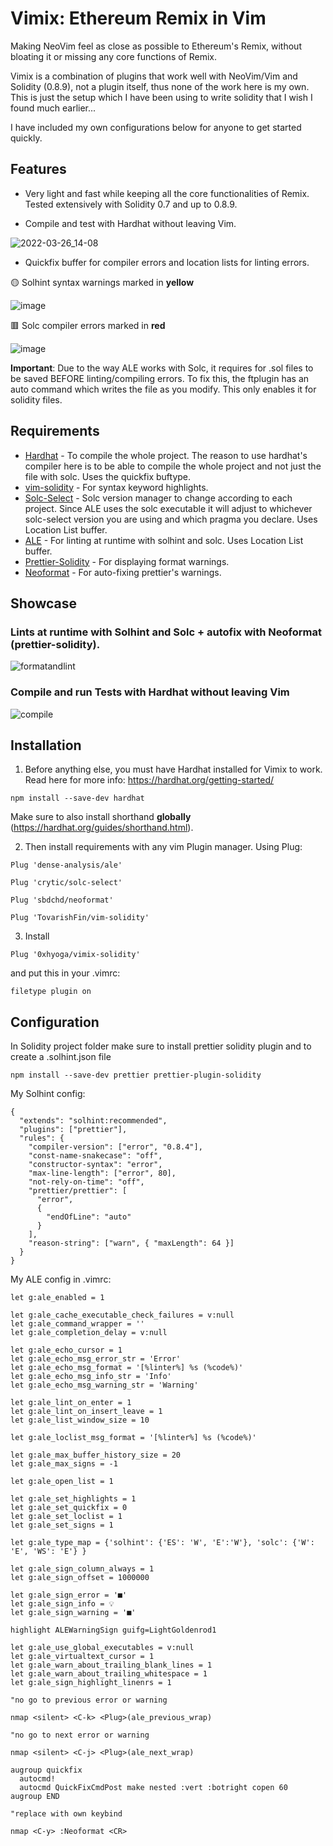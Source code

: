 # Vimix: Ethereum Remix in Vim

Making NeoVim feel as close as possible to Ethereum's Remix, without bloating it or missing any core functions of Remix.

Vimix is a combination of plugins that work well with NeoVim/Vim and Solidity (0.8.9), not a plugin itself, thus none of the work here is my own. This is just the setup which I have been using to write solidity that I wish I found much earlier...

I have included my own configurations below for anyone to get started quickly.

## Features

- Very light and fast while keeping all the core functionalities of Remix. Tested extensively with Solidity 0.7 and up to 0.8.9.

- Compile and test with Hardhat without leaving Vim.

![2022-03-26_14-08](https://user-images.githubusercontent.com/97303883/160250270-bc40e75e-1158-424d-bb03-cf8345f3e146.png)

- Quickfix buffer for compiler errors and location lists for linting errors.

🟡 Solhint syntax warnings marked in **yellow** 

![image](https://user-images.githubusercontent.com/97303883/160103484-143eb1a8-3920-4fb3-bc93-b6c638ec7a5c.png)

🟥 Solc compiler errors marked in **red** 

![image](https://user-images.githubusercontent.com/97303883/160103725-7064c79f-c831-449a-b701-7b9b83cb7678.png)

**Important**: Due to the way ALE works with Solc, it requires for .sol files to be saved BEFORE linting/compiling errors. To fix this, the ftplugin has an auto command which writes the file as you modify. This only enables it for solidity files.

## Requirements

* [Hardhat](https://hardhat.org/) - To compile the whole project. The reason to use hardhat's compiler here is to be able to compile the whole project and not just the file with solc. Uses the quickfix buftype.
* [vim-solidity](https://github.com/TovarishFin/vim-solidity) - For syntax keyword highlights.
* [Solc-Select](https://github.com/crytic/solc-select) - Solc version manager to change according to each project. Since ALE uses the solc executable it will adjust to whichever solc-select version you are using and which pragma you declare. Uses Location List buffer.
* [ALE](https://github.com/dense-analysis/ale/) - For linting at runtime with solhint and solc. Uses Location List buffer. 
* [Prettier-Solidity](https://github.com/prettier-solidity/prettier-plugin-solidity) - For displaying format warnings. 
* [Neoformat](https://github.com/sbdchd/neoformat) - For auto-fixing prettier's warnings.
 
## Showcase 

### Lints at runtime with Solhint and Solc + autofix with Neoformat (prettier-solidity).
 
![formatandlint](https://user-images.githubusercontent.com/97303883/160021496-6a94be63-b744-4867-9359-08d35152bf0d.gif)

### Compile and run Tests with Hardhat without leaving Vim

![compile](https://user-images.githubusercontent.com/97303883/160021529-693e2468-2d18-47a1-9e97-82e1ae712280.gif)

## Installation 

1. Before anything else, you must have Hardhat installed for Vimix to work. Read here for more info: https://hardhat.org/getting-started/

`npm install --save-dev hardhat`

Make sure to also install shorthand **globally** (https://hardhat.org/guides/shorthand.html).


2. Then install requirements with any vim Plugin manager. Using Plug:

```
Plug 'dense-analysis/ale'

Plug 'crytic/solc-select'

Plug 'sbdchd/neoformat'

Plug 'TovarishFin/vim-solidity'
```

3. Install 

`Plug '0xhyoga/vimix-solidity'`

and put this in your .vimrc:

`filetype plugin on`

## Configuration

In Solidity project folder make sure to install prettier solidity plugin and to create a .solhint.json file

`npm install --save-dev prettier prettier-plugin-solidity`

My Solhint config:

```
{
  "extends": "solhint:recommended",
  "plugins": ["prettier"],
  "rules": {
    "compiler-version": ["error", "0.8.4"],
    "const-name-snakecase": "off",
    "constructor-syntax": "error",
    "max-line-length": ["error", 80],
    "not-rely-on-time": "off",
    "prettier/prettier": [
      "error",
      {
        "endOfLine": "auto"
      }
    ],
    "reason-string": ["warn", { "maxLength": 64 }]
  }
}
```

My ALE config in .vimrc:

```
let g:ale_enabled = 1

let g:ale_cache_executable_check_failures = v:null
let g:ale_command_wrapper = ''
let g:ale_completion_delay = v:null

let g:ale_echo_cursor = 1
let g:ale_echo_msg_error_str = 'Error'
let g:ale_echo_msg_format = '[%linter%] %s (%code%)'
let g:ale_echo_msg_info_str = 'Info'
let g:ale_echo_msg_warning_str = 'Warning'

let g:ale_lint_on_enter = 1
let g:ale_lint_on_insert_leave = 1
let g:ale_list_window_size = 10

let g:ale_loclist_msg_format = '[%linter%] %s (%code%)'

let g:ale_max_buffer_history_size = 20
let g:ale_max_signs = -1

let g:ale_open_list = 1

let g:ale_set_highlights = 1
let g:ale_set_quickfix = 0
let g:ale_set_loclist = 1
let g:ale_set_signs = 1

let g:ale_type_map = {'solhint': {'ES': 'W', 'E':'W'}, 'solc': {'W': 'E', 'WS': 'E'} }

let g:ale_sign_column_always = 1
let g:ale_sign_offset = 1000000

let g:ale_sign_error = '■'
let g:ale_sign_info = 💡
let g:ale_sign_warning = '■'

highlight ALEWarningSign guifg=LightGoldenrod1

let g:ale_use_global_executables = v:null
let g:ale_virtualtext_cursor = 1
let g:ale_warn_about_trailing_blank_lines = 1
let g:ale_warn_about_trailing_whitespace = 1
let g:ale_sign_highlight_linenrs = 1

"no go to previous error or warning

nmap <silent> <C-k> <Plug>(ale_previous_wrap)

"no go to next error or warning

nmap <silent> <C-j> <Plug>(ale_next_wrap)

augroup quickfix
  autocmd!
  autocmd QuickFixCmdPost make nested :vert :botright copen 60
augroup END

"replace with own keybind  

nmap <C-y> :Neoformat <CR>
```
